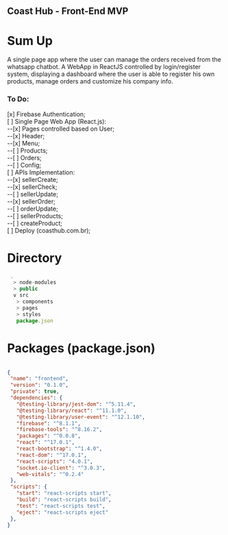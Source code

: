 ## Coast Hub - Front-End MVP

# Sum Up

A single page app where the user can manage the orders received from the whatsapp chatbot. A WebApp in ReactJS controlled by login/register system, displaying a dashboard where the user is able to register his own products, manage orders and customize his company info. 

### To Do:

[x] Firebase Authentication; \
[ ] Single Page Web App (React.js): \
    --[x]  Pages controlled based on User; \
    --[x]  Header; \
    --[x]  Menu; \
    --[ ]  Products; \
    --[ ]  Orders; \
    --[ ]  Config; \
[ ] APIs Implementation: \
    --[x] sellerCreate; \
    --[x] sellerCheck; \
    --[ ] sellerUpdate; \
    --[x] sellerOrder; \
    --[ ] orderUpdate; \
    --[ ] sellerProducts; \
    --[ ] createProduct; \
[ ] Deploy (coasthub.com.br); 

# Directory

```js
 . 
  > node-modules
  > public
  v src
   > components
   > pages
   > styles
   package.json
 ```
 
 # Packages (package.json)

 ```json

{
  "name": "frontend",
  "version": "0.1.0",
  "private": true,
  "dependencies": {
    "@testing-library/jest-dom": "^5.11.4",
    "@testing-library/react": "^11.1.0",
    "@testing-library/user-event": "^12.1.10",
    "firebase": "^8.1.1",
    "firebase-tools": "^8.16.2",
    "packages": "^0.0.8",
    "react": "^17.0.1",
    "react-bootstrap": "^1.4.0",
    "react-dom": "^17.0.1",
    "react-scripts": "4.0.1",
    "socket.io-client": "^3.0.3",
    "web-vitals": "^0.2.4"
  },
  "scripts": {
    "start": "react-scripts start",
    "build": "react-scripts build",
    "test": "react-scripts test",
    "eject": "react-scripts eject"
  },
}

```
